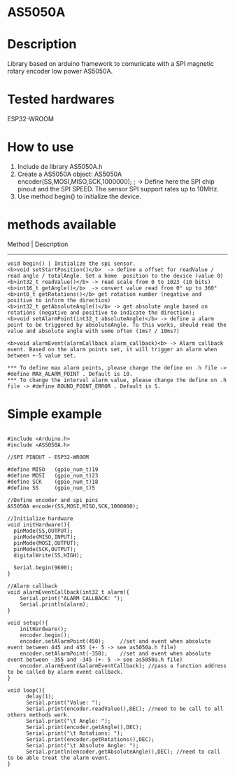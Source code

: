 # AS5050A

# Description

Library based on arduino framework to comunicate with a SPI magnetic rotary encoder low power AS5050A.

# Tested hardwares

ESP32-WROOM

# How to use

1. Include de library AS5050A.h
2. Create a AS5050A object: AS5050A encoder(SS,MOSI,MISO,SCK,1000000); ;  -> Define here the SPI chip pinout and the SPI SPEED. The sensor SPI support rates up to 10MHz.
3. Use method begin() to initialize the device.

# methods available

Method | Description
_____________________
    void begin() | Initialize the spi sensor.
    <b>void setStartPosition()</b>  -> define a offset for readValue / read angle / totalAngle. Set a home  position to the device (value 0)
    <b>int32_t readValue()</b> -> read scale from 0 to 1023 (10 bits)
    <b>int16_t getAngle()</b>  -> convert value read from 0° up to 360° 
    <b>int8_t getRotations()</b> get rotation number (negative and positive to inform the direction)
    <b>int32_t getAbsoluteAngle()</b> -> get absolute angle based on rotations (negative and positive to indicate the direction);
    <b>void setAlarmPoint(int32_t absoluteAngle)</b> -> define a alarm point to be triggered by absoluteAngle. To this works, should read the value and absolute angle with some often (1ms? / 10ms?)
	
    <b>void alarmEvent(alarmCallback alarm_callback)<b> -> Alarm callback event. Based on the alarm points set, it will trigger an alarm when between +-5 value set.
	
	*** To define max alarm points, please change the define on .h file ->  #define MAX_ALARM_POINT . Default is 10.
	*** To change the interval alarm value, please change the define on .h file -> #define ROUND_POINT_ERROR . Default is 5.

# Simple example

```

#include <Arduino.h>
#include <AS5050A.h>

//SPI PINOUT - ESP32-WROOM

#define MISO   (gpio_num_t)19
#define MOSI   (gpio_num_t)23
#define SCK    (gpio_num_t)18
#define SS     (gpio_num_t)5

//Define encoder and spi pins
AS5050A encoder(SS,MOSI,MISO,SCK,1000000); 

//Initialize hardware
void initHardware(){
  pinMode(SS,OUTPUT);
  pinMode(MISO,INPUT);
  pinMode(MOSI,OUTPUT);
  pinMode(SCK,OUTPUT);
  digitalWrite(SS,HIGH);

  Serial.begin(9600);
}

//Alarm callback
void alarmEventCallback(int32_t alarm){
    Serial.print("ALARM CALLBACK: ");
    Serial.println(alarm);
}

void setup(){
    initHardware();
    encoder.begin();
    encoder.setAlarmPoint(450);		//set and event when absolute event between 445 and 455 (+- 5 -> see as5050a.h file)
    encoder.setAlarmPoint(-350);	//set and event when absolute event between -355 and -345 (+- 5 -> see as5050a.h file)
    encoder.alarmEvent(&alarmEventCallback); //pass a function address to be called by alarm event callback.
}

void loop(){
      delay(1);
      Serial.print("Value: ");
      Serial.print(encoder.readValue(),DEC); //need to be call to all others methods work.
      Serial.print("\t Angle: ");
      Serial.print(encoder.getAngle(),DEC);
      Serial.print("\t Rotations: ");
      Serial.print(encoder.getRotations(),DEC);
      Serial.print("\t Absolute Angle: ");
      Serial.println(encoder.getAbsoluteAngle(),DEC); //need to call to be able treat the alarm event.
}

```
